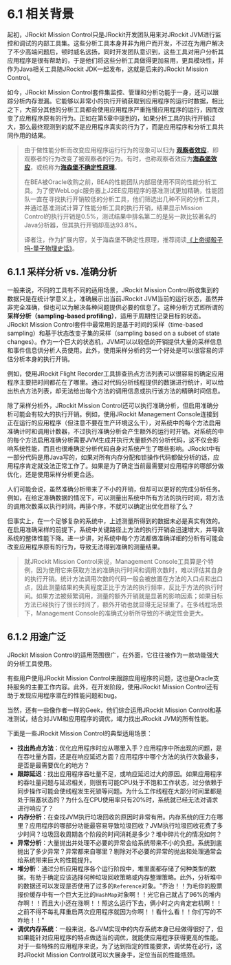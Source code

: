 <a name="6.1"></a>
# 6.1 相关背景

起初，JRockit Mission Control只是JRockit开发团队用来对JRockit JVM进行监控和调试的内部工具集。这些分析工具本身并非为用户而开发，不过在为用户解决了不少高端问题后，顿时威名远扬，同时开发团队意识到，这些工具对用户分析其应用程序是很有帮助的，于是他们将这些分析工具做得更加易用，更具模块性，并作为Java相关工具随JRockit JDK一起发布，这就是后来的JRockit Mission Control。

如今，JRockit Mission Control套件集监控、管理和分析功能于一身，还可以跟踪分析内存泄漏。它能够以非常小的执行开销获取到应用程序的运行时数据，相比之下，大部分其他的分析工具都会使用应用程序严重拖慢应用程序的运行，因而改变了应用程序原有的行为。正如在第5章中提到的，如果分析工具的执行开销过大，那么最终观测到的就不是应用程序真实的行为了，而是应用程序和分析工具共同作用的结果。

>由于做性能分析而改变应用程序运行行为的现象可以归为 [**观察者效应**][1]，即观察者的行为改变了被观察者的行为。有时，也称观察者效应为[**海森堡效应**][2]，或统称为[**海森堡不确定性原理**][3]。
>
>在BEA被Oracle收购之前，BEA的性能团队内部层使用不同的性能分析工具。为了使WebLogic服务器上J2EE应用程序的基准测试更加精确，性能团队一直在寻找执行开销较低的分析工具，他们筛选出几种不同的分析工具，并通过基准测试计算了性能分析工具的执行开销，结果显示Mission Control的执行开销是0.5%，测试结果中排名第二的是另一款比较著名的Java分析器，但其执行开销却高达93.8%。
>
>译者注，作为扩展内容，关于海森堡不确定性原理，推荐阅读[《上帝掷骰子吗-量子物理史话》][4]。

<a name="6.1.1"></a>
## 6.1.1 采样分析 vs. 准确分析

一般来说，不同的工具有不同的适用场景，JRockit Mission Control所收集到的数据只是在统计学意义上，准确展示出当前JRockit JVM当前的运行状态，虽然并非完全准确，但也可以为解决各种问题提供必要的信息了。这种分析方式即所谓的 **采样分析（sampling-based profiling）**，适用于周期性记录目标的状态。JRockit Mission Control套件中最常用的是基于时间的采样（time-based sampling）和基于状态改变子集的采样（sampling based on a subset of state changes）。作为一个巨大的状态机，JVM可以以较低的开销提供大量的采样信息和事件信息供分析人员使用。此外，使用采样分析的另一个好处是可以很容易的评估分析本身的执行开销。

例如，使用JRockit Flight Recorder工具排查热点方法列表可以很容易的确定应用程序主要把时间都花在了哪里。通过对代码分析线程提供的数据进行统计，可以给出热点方法列表，却无法给出每个方法的调用信息或执行该方法的精确时间信息。

除了采样分析外，JRockit Mission Control还可以执行准确分析，但启用准确分析可能会有较大的执行开销。例如，使用JRockit Management Console连接到正在运行的应用程序（但注意不要在生产环境这么干），对系统中的每个方法启用准确计时和调用计数器，不过执行准确分析会产生额外的运行时开销。对系统的中的每个方法启用准确分析需要JVM生成并执行大量额外的分析代码，这不仅会影响系统性能，而且也很难确定分析代码自身对系统产生了哪些影响。JRockit中有一部分代码是用Java写的，如果对所有内存分配和锁操作代码都做分析的话，应用程序肯定就没法正常工作了。如果是为了确定当前最需要对应用程序的哪部分做优化，还是使用采样分析更合适。

人们可能会说，虽然准确分析带来了不小的开销，但却可以更好的完成分析任务。例如，在给定准确数据的情况下，可以测量出系统中所有方法的执行时间，将方法的调用次数乘以执行时间，再排个序，不就可以确定出优化目标了么？

但事实上，在一个足够复杂的系统中，上述测量所得到的数据未必是真实有效的。在启用准确采样的前提下，系统中关键路径上方法的执行开销会迅速增大，并导致系统的整体性能下降。进一步讲，对系统中每个方法都做准确详细的分析有可能会改变应用程序原有的行为，导致无法得到准确的测量结果。

>就JRockit Mission Control来说，Management Console工具算是个特例，因为使用它来获取方法的准确执行时间和调用次数时，难以评估其自身的执行开销。统计方法调用次数的代码一般会被放置在方法的入口点和出口点，因此测量结果的失真程度正比于方法的执行频率，反比于方法的执行时间。如果方法被频繁调用，测量的额外开销就是显著的影响因素；如果目标方法已经执行了很长时间了，额外开销也就显得无足轻重了。在多线程场景下，Management Console的准确式分析所导致的不确定性会更大。

<a name="6.1.2"></a>
## 6.1.2 用途广泛

JRockit Mission Control的适用范围很广，在外面，它往往被作为一款功能强大的分析工具使用。

有些用户使用JRockit Mission Control来跟踪应用程序的问题，这也是Oracle支持服务的主要工作内容。此外，在开发阶段，使用JRockit Mission Control还有助于发现应用程序潜在的性能问题和bug。

当然，还有一些像作者一样的Geek，他们综合运用JRockit Mission Control和基准测试，结合对JVM和应用程序的调优，竭力找出JRockit JVM的所有性能。

下面是一些JRockit Mission Control的典型适用场景：

* **找出热点方法**：优化应用程序时应从哪里入手？应用程序中所出现的问题，是在吞吐量方面，还是在响应延迟方面？应用程序中哪个方法的执行次数最多，是否是最需要优化的地方？
* **跟踪延迟**：找出应用程序吞吐量不足，或响应延迟过大的原因。如果应用程序的吞吐量问题与延迟相关，则很有可能CPU处于不饱和工作状态，过分依赖于同步操作可能会使线程发生死锁等问题。为什么工作线程在大部分时间里都是处于阻塞状态的？为什么在CPU使用率只有20%时，系统就已经无法对请求进行响应了？
* **内存分析**：在查找JVM执行垃圾回收的原因时非常有用。内存系统的压力在哪里？应用程序的哪部分功能最容易导致垃圾回收？JVM执行垃圾回收花费了多少时间？垃圾回收周期各个阶段的时间消耗是多少？堆中碎片化的情况如何？
* **异常分析**：大量抛出并处理不必要的异常会给系统带来不小的负担。系统到底抛出了多少异常？异常都来自哪里？剔除对不必要的异常的抛出和处理通常会给系统带来巨大的性能提升。
* **堆分析**：通过分析应用程序各个运行阶段中，堆里面都存储了何种类型的数据，有助于确定应该选择何种垃圾回收策略或内存整理策略。此外，分析堆中的数据还可以发现是否使用了过多的`Reference`对象。"乔治！！为毛你的股票报价缓存中有一个巨大无比的`HashMap`对象啊！！光它自己就占了96%的堆内存啊！！而且大小还在涨啊！！照这么运行下去，俩小时之内肯定宕机啊！！之前不得不每礼拜重启两次应用程序就因为你啊！！看什么看！！你们写的不咋地！！"
* **调优内存系统**：一般来说，各JVM实现中的内存系统本身已经做得很好了，但如果能针对应用程序的特点做适当的调优，就能使应用程序获得更高的性能。对于一些特殊的应用程序来说，为了达到指定的性能要求，调优势在必行，这时JRockit Mission Control就可以大展身手，定位当前的性能瓶颈。






[1]:    http://en.wikipedia.org/wiki/Observer_effect_(physics)
[2]:    https://en.wikipedia.org/wiki/Heisenberg_effect
[3]:    https://en.wikipedia.org/wiki/Uncertainty_principle
[4]:    http://book.douban.com/subject/1467022/